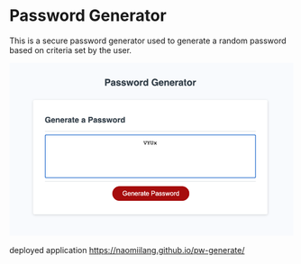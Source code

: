 # Password Generator

This is a secure password generator used to generate a random password based on criteria set by the user. 

![demo photo of password generator](demo.png)

deployed application https://naomiilang.github.io/pw-generate/ 